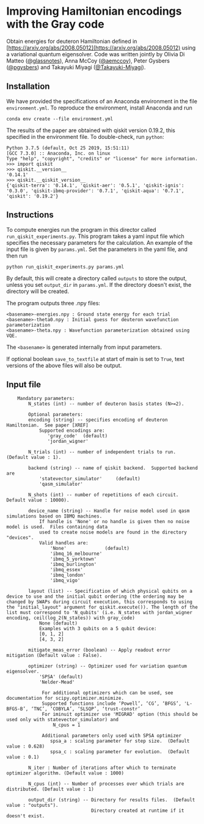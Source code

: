 # Improving Hamiltonian encodings with the Gray code

Obtain energies for deuteron Hamiltonian defined in [https://arxiv.org/abs/2008.05012](https://arxiv.org/abs/2008.05012) using a variational quantum eigensolver. Code was written jointly by Olivia Di Matteo ([@glassnotes](https://github.com/glassnotes/)), Anna McCoy ([@aemccoy](https://github.com/aemccoy/)), Peter Gysbers ([@pgysbers](https://github.com/pgysbers)) and Takayuki Miyagi ([@Takayuki-Miyagi](https://github.com/Takayuki-Miyagi)). 

## Installation

We have provided the specifications of an Anaconda environment in the file `environment.yml`. To reproduce the environment, install Anaconda and run
```
conda env create --file environment.yml
```

The results of the paper are obtained with qiskit version 0.19.2, this specified in the environment file.
To double-check, run `python`: 
```
Python 3.7.5 (default, Oct 25 2019, 15:51:11) 
[GCC 7.3.0] :: Anaconda, Inc. on linux
Type "help", "copyright", "credits" or "license" for more information.
>>> import qiskit
>>> qiskit.__version__
'0.14.1'
>>> qiskit.__qiskit_version__
{'qiskit-terra': '0.14.1', 'qiskit-aer': '0.5.1', 'qiskit-ignis': '0.3.0', 'qiskit-ibmq-provider': '0.7.1', 'qiskit-aqua': '0.7.1', 'qiskit': '0.19.2'}
```

## Instructions

To compute energies run the program in this director called `run_qiskit_experiments.py`.  This program takes a yaml input file which specifies the necessary parameters for the calculation.  An example of the input file is given by `params.yml`.  Set the parameters in the yaml file, and then run
```
python run_qiskit_experiments.py params.yml
```
By default, this will create a directory called `outputs` to store the output, unless you set `output_dir` in `params.yml`. If the directory doesn't exist, the directory will be created.

The program outputs three .npy files: 
```
<basename>-energies.npy : Ground state energy for each trial
<basename>-theta0.npy : Initial guess for deuteron wavefunction parameterization
<basename>-theta.npy : Wavefunction parameterization obtained using VQE. 
```
The `<basename>` is generated internally from input parameters.  

If optional boolean `save_to_textfile` at start of main is set to `True`, text versions of the above files will also be output. 

## Input file
```
    Mandatory parameters:
        N_states (int) -- number of deuteron basis states (N>=2).  
     
        Optional parameters:
        encoding (string) -- specifies encoding of deuteron Hamiltonian.  See paper [XREF]
            Supported encodings are:
               'gray_code'  (default)
               'jordan_wigner' 
     
        N_trials (int) -- number of independent trials to run.  (Default value : 1). 
     
        backend (string) -- name of qiskit backend.  Supported backend are 
            'statevector_simulator'     (default)
            'qasm_simulator'
     
        N_shots (int) -- number of repetitions of each circuit.  Default value : 10000). 
     
        device_name (string) -- Handle for noise model used in qasm simulations based on IBMQ machines.  
            If handle is 'None' or no handle is given then no noise model is used.  Files containing data 
            used to create noise models are found in the directory "devices".  
            Valid handles are:
                'None'              (default)
                'ibmq_16_melbourne'
                'ibmq_5_yorktown'
                'ibmq_burlington'
                'ibmq_essex'
                'ibmq_london'
                'ibmq_vigo'

        layout (list) -- Specification of which physical qubits on a device to use and the initial qubit ordering (the ordering may be changed by SWAPs during circuit execution, this corresponds to using the "initial_layout" argument for qiskit.execute()). The length of the list must correspond to 'N_qubits' (i.e. N_states with jordan_wigner encoding, ceil(log_2(N_states)) with gray_code)
            None (default)
            Examples with 3 qubits on a 5 qubit device:
            [0, 1, 2]
            [4, 3, 2]
     
        mitigate_meas_error (boolean) -- Apply readout error mitigation (Default value : False). 
     
        optimizer (string) -- Optimizer used for variation quantum eigensolver.
            'SPSA' (default)
            'Nelder-Mead' 
     
             For additional optimizers which can be used, see documentation for scipy.optimizer.minimize.
             Supported functions include ‘Powell’, ‘CG’, ‘BFGS’, 'L-BFGS-B’, ‘TNC’, ‘COBYLA’, ‘SLSQP’, ‘trust-constr’
             For iminuit optimizer use 'MIGRAD' option (this should be used only with statevector_simulator) and
                 N_cpus = 1
     
             Additional parameters only used with SPSA optimizer         
                spsa_a : scaling parameter for step size.  (Default value : 0.628)
                spsa_c : scaling parameter for evolution.  (Default value : 0.1)
     
        N_iter : Number of iterations after which to terminate optimizer algorithm. (Default value : 1000)
     
        N_cpus (int) -- Number of processes over which trials are distributed. (Default value : 1)
     
        output_dir (string) -- Directory for results files.  (Default value : "outputs"). 
                               Directory created at runtime if it doesn't exist.
```
